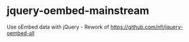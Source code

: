 # jquery-oembed-mainstream
Use oEmbed data with jQuery - Rework of https://github.com/nfl/jquery-oembed-all
